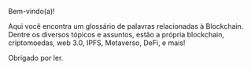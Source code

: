Bem-vindo(a)! 

Aqui você encontra um glossário de palavras relacionadas à Blockchain. Dentre os diversos tópicos e assuntos, estão a própria blockchain, criptomoedas, web 3.0, IPFS, Metaverso, DeFi, e mais!

Obrigado por ler. 